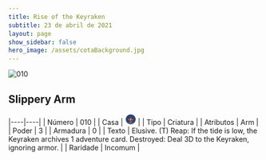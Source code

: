 ```yaml
---
title: Rise of the Keyraken
subtitle: 23 de abril de 2021
layout: page
show_sidebar: false
hero_image: /assets/cotaBackground.jpg
---
```


![010](https://cards-keyforge.s3.eu-north-1.amazonaws.com/media/en/rotk/010.png)

## Slippery Arm

|----|----|
| Número | 010 |
| Casa | ![Keyraken](https://raw.githubusercontent.com/cardsofkeyforge/cardsofkeyforge.github.io/master/rotk/keyraken.png "Keyraken") |
| Tipo | Criatura |
| Atributos | Arm |
| Poder | 3 |
| Armadura | 0 |
| Texto | Elusive. (T) Reap: If the tide is low, the Keyraken  archives 1 adventure card. Destroyed: Deal 3D to the Keyraken,  ignoring armor. |
| Raridade | Incomum |
